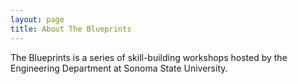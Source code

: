 ```yaml
---
layout: page
title: About The Blueprints
---
```


The Blueprints is a series of skill-building workshops hosted by the Engineering Department at Sonoma State University.
